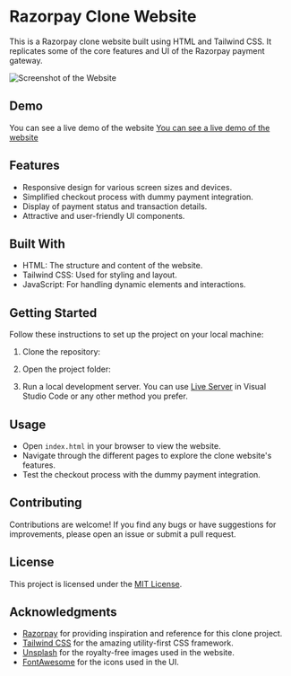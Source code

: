 # Razorpay Clone Website

This is a Razorpay clone website built using HTML and Tailwind CSS. It replicates some of the core features and UI of the Razorpay payment gateway.

![Screenshot of the Website](screenshot.png)

## Demo

You can see a live demo of the website 
[You can see a live demo of the website ](https://razorpay-clone-xi.vercel.app/)

## Features

- Responsive design for various screen sizes and devices.
- Simplified checkout process with dummy payment integration.
- Display of payment status and transaction details.
- Attractive and user-friendly UI components.

## Built With

- HTML: The structure and content of the website.
- Tailwind CSS: Used for styling and layout.
- JavaScript: For handling dynamic elements and interactions.

## Getting Started

Follow these instructions to set up the project on your local machine:

1. Clone the repository:
   
2. Open the project folder:


3. Run a local development server. You can use [Live Server](https://marketplace.visualstudio.com/items?itemName=ritwickdey.LiveServer) in Visual Studio Code or any other method you prefer.

## Usage

- Open `index.html` in your browser to view the website.
- Navigate through the different pages to explore the clone website's features.
- Test the checkout process with the dummy payment integration.

## Contributing

Contributions are welcome! If you find any bugs or have suggestions for improvements, please open an issue or submit a pull request.

## License

This project is licensed under the [MIT License](LICENSE).

## Acknowledgments

- [Razorpay](https://razorpay.com) for providing inspiration and reference for this clone project.
- [Tailwind CSS](https://tailwindcss.com) for the amazing utility-first CSS framework.
- [Unsplash](https://unsplash.com) for the royalty-free images used in the website.
- [FontAwesome](https://fontawesome.com) for the icons used in the UI.




